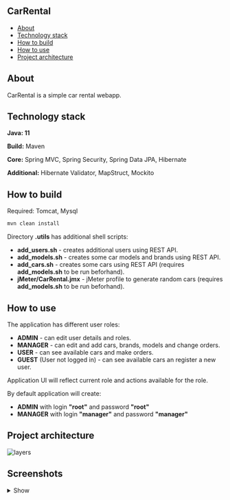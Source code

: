 ## CarRental

- [About](#about)
- [Technology stack](#technology-stack)
- [How to build](#how-to-build)
- [How to use](#how-to-use)
- [Project architecture](#project-architecture)

## About
CarRental is a simple car rental webapp.

## Technology stack
**Java: 11**

**Build:** Maven

**Core:** Spring MVC, Spring Security, Spring Data JPA, Hibernate

**Additional:** Hibernate Validator, MapStruct, Mockito

## How to build
Required: Tomcat, Mysql

```sh
mvn clean install
```

Directory **.utils** has additional shell scripts:
- **add_users.sh** - creates additional users using REST API.
- **add_models.sh** - creates some car models and brands using REST API.
- **add_cars.sh** - creates some cars using REST API (requires **add_models.sh** to be run beforhand).
- **jMeter/CarRental.jmx** - jMeter profile to generate random cars (requires **add_models.sh** to be run beforhand).

## How to use
The application has different user roles:
- **ADMIN** - can edit user details and roles.
- **MANAGER** - can edit and add cars, brands, models and change orders.
- **USER** - can see available cars and make orders.
- **GUEST** (User not logged in) - can see available cars an register a new user.

Application UI will reflect current role and actions available for the role.

By default application will create:
- **ADMIN** with login **"root"** and password **"root"**
- **MANAGER** with login **"manager"** and password **"manager"**

## Project architecture
![layers](https://user-images.githubusercontent.com/114758136/211890854-582977c3-3732-41bb-8376-8e868b0f9ab7.jpg)


## Screenshots
<details>
  <summary>Show</summary>
  <img src="https://user-images.githubusercontent.com/114758136/215787284-a56cfdbf-fc9f-430d-9360-b66d7e71885d.jpg">
  <img src="https://user-images.githubusercontent.com/114758136/215787295-f5a93803-485b-41fa-9d0c-d1a7ba628292.jpg">
  
</details>
